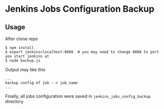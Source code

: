 # Jenkins Jobs Configuration Backup

## Usage
After clone repo 

```
$ npm install 
$ export jenkins=localhost:8088  # you may need to change 8088 to port you start jenkins at
$ node backup.js 
```

Output may like this
```
...
backup config of job --> job_name 
...
```

Finally, all jobs configuration were saved in `jenkins_jobs_config_backup` directory
